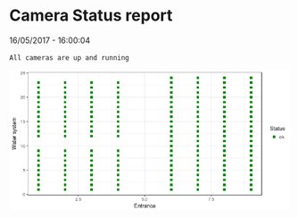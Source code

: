 Camera Status report
================
16/05/2017 - 16:00:04

    All cameras are up and running

![](camreport_files/figure-markdown_github/unnamed-chunk-2-1.png)
